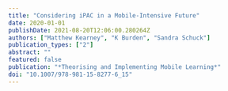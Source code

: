 ```yaml
---
title: "Considering iPAC in a Mobile-Intensive Future"
date: 2020-01-01
publishDate: 2021-08-20T12:06:00.280264Z
authors: ["Matthew Kearney", "K Burden", "Sandra Schuck"]
publication_types: ["2"]
abstract: ""
featured: false
publication: "*Theorising and Implementing Mobile Learning*"
doi: "10.1007/978-981-15-8277-6_15"
---
```


